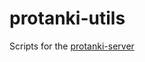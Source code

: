 # protanki-utils
Scripts for the [protanki-server]([https://www.google.com](https://github.com/Assasans/protanki-server) "protanki-server")
